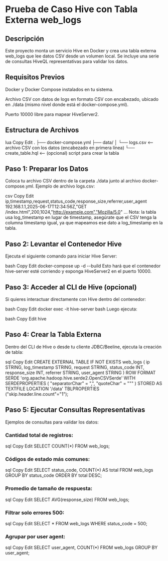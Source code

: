 # Prueba de Caso Hive con Tabla Externa web_logs
## Descripción
Este proyecto monta un servicio Hive en Docker y crea una tabla externa web_logs que lee datos CSV desde un volumen local. Se incluye una serie de consultas HiveQL representativas para validar los datos.

## Requisitos Previos
Docker y Docker Compose instalados en tu sistema.

Archivo CSV con datos de logs en formato CSV con encabezado, ubicado en ./data (mismo nivel donde está el docker-compose.yml).

Puerto 10000 libre para mapear HiveServer2.

## Estructura de Archivos
lua
Copy
Edit
.
├── docker-compose.yml
├── data/
│   └── logs.csv      <-- archivo CSV con los datos (encabezado en primera línea)
└── create_table.hql  <-- (opcional) script para crear la tabla

## Paso 1: Preparar los Datos
Coloca tu archivo CSV dentro de la carpeta ./data junto al archivo docker-compose.yml.
Ejemplo de archivo logs.csv:

csv
Copy
Edit
ip,timestamp,request,status_code,response_size,referrer,user_agent
192.168.1.1,2025-06-17T12:34:56Z,"GET /index.html",200,1024,"http://example.com","Mozilla/5.0"
...
Nota: la tabla usa log_timestamp en lugar de timestamp, asegúrate que el CSV tenga la columna timestamp igual, ya que mapeamos ese dato a log_timestamp en la tabla.

## Paso 2: Levantar el Contenedor Hive
Ejecuta el siguiente comando para iniciar Hive Server:

bash
Copy
Edit
docker-compose up -d --build
Esto hará que el contenedor hive-server esté corriendo y exponga HiveServer2 en el puerto 10000.

## Paso 3: Acceder al CLI de Hive (opcional)
Si quieres interactuar directamente con Hive dentro del contenedor:

bash
Copy
Edit
docker exec -it hive-server bash
Luego ejecuta:

bash
Copy
Edit
hive

## Paso 4: Crear la Tabla Externa
Dentro del CLI de Hive o desde tu cliente JDBC/Beeline, ejecuta la creación de tabla:

sql
Copy
Edit
CREATE EXTERNAL TABLE IF NOT EXISTS web_logs (
  ip STRING,
  log_timestamp STRING,
  request STRING,
  status_code INT,
  response_size INT,
  referrer STRING,
  user_agent STRING
)
ROW FORMAT SERDE 'org.apache.hadoop.hive.serde2.OpenCSVSerde'
WITH SERDEPROPERTIES (
  "separatorChar" = ",",
  "quoteChar"     = "\""
)
STORED AS TEXTFILE
LOCATION '/data'
TBLPROPERTIES ("skip.header.line.count"="1");

## Paso 5: Ejecutar Consultas Representativas
Ejemplos de consultas para validar los datos:

### Cantidad total de registros:

sql
Copy
Edit
SELECT COUNT(*) FROM web_logs;

### Códigos de estado más comunes:

sql
Copy
Edit
SELECT status_code, COUNT(*) AS total FROM web_logs GROUP BY status_code ORDER BY total DESC;

### Promedio de tamaño de respuesta:

sql
Copy
Edit
SELECT AVG(response_size) FROM web_logs;

### Filtrar solo errores 500:

sql
Copy
Edit
SELECT * FROM web_logs WHERE status_code = 500;

### Agrupar por user agent:

sql
Copy
Edit
SELECT user_agent, COUNT(*) FROM web_logs GROUP BY user_agent;
